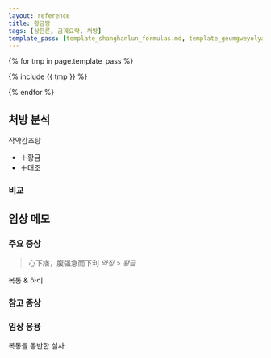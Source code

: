 ```yaml
---
layout: reference
title: 황금탕
tags: [상한론, 금궤요략, 처방]
template_pass: [template_shanghanlun_formulas.md, template_geumgweyolyag_formulas.md, template_etc_formulas.md]
---
```



{% for tmp in page.template_pass %}

{% include {{ tmp }} %}

{% endfor %}


## 처방 분석

작약감초탕
* ＋황금
* ＋대조

### 비교




## 임상 메모


### 주요 증상

> 心下痞，腹强急而下利 _약징 > 황금_

복통 & 하리


### 참고 증상


### 임상 응용

복통을 동반한 설사
